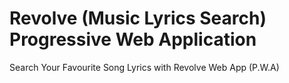 # Revolve (Music Lyrics Search) Progressive Web Application
Search Your Favourite Song Lyrics with Revolve Web App (P.W.A)
